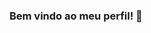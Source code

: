 ### Bem vindo ao meu perfil! 👋

<!--
**Helen25367/Helen25367** is a ✨ _special_ ✨ repository because its `README.md` (this file) appears on your GitHub profile.

Me chamo Flávia Helen dos Santos:

- 🔭 Atualmente estou trabalhando com a plataforma [Alura] (https://www.alura.com.br)
- 🌱 Estou trabalhando com projetos em Java script!
- 👯 Como entrar em contato comigo @H._flavi
- 🤔 I’m looking for help with ...
- 💬 Ask me about ...
- 📫 How to reach me: ...
- 😄 Pronouns: ...
- ⚡ Fun fact: ...
-->
